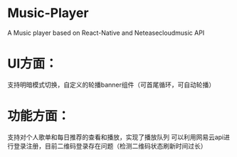 # Music-Player
A Music player based on React-Native and Neteasecloudmusic API

# UI方面：
支持明暗模式切换，自定义的轮播banner组件（可首尾循环，可自动轮播）

# 功能方面：
支持对个人歌单和每日推荐的查看和播放，实现了播放队列
可以利用网易云api进行登录注册，目前二维码登录存在问题（检测二维码状态刷新时间过长）

